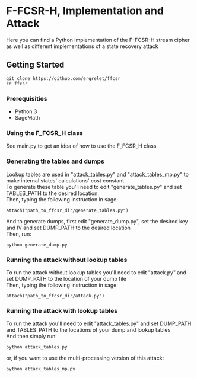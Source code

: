 # F-FCSR-H, Implementation and Attack

Here you can find a Python implementation of the F-FCSR-H stream cipher as well as
different implementations of a state recovery attack

## Getting Started

```
git clone https://github.com/ergrelet/ffcsr
cd ffcsr
```

### Prerequisities

- Python 3
- SageMath

### Using the F_FCSR_H class

See main.py to get an idea of how to use the F_FCSR_H class

### Generating the tables and dumps

Lookup tables are used in "attack_tables.py" and "attack_tables_mp.py" to make internal states' calculations' cost constant.  
To generate these table you'll need to edit "generate_tables.py" and set TABLES_PATH to the desired location.  
Then, typing the following instruction in sage:
```
attach("path_to_ffcsr_dir/generate_tables.py")
```
And to generate dumps, first edit "generate_dump.py", set the desired key and IV and set DUMP_PATH to the desired location  
Then, run:
```
python generate_dump.py
```

### Running the attack without lookup tables

To run the attack without lookup tables you'll need to edit "attack.py" and set DUMP_PATH to the location of your dump file  
Then, typing the following instruction in sage:
```
attach("path_to_ffcsr_dir/attack.py")
```

### Running the attack with lookup tables

To run the attack you'll need to edit "attack_tables.py" and set DUMP_PATH and TABLES_PATH to the locations of your dump and lookup tables  
And then simply run:
```
python attack_tables.py
```
or, if you want to use the multi-processing version of this attack:
```
python attack_tables_mp.py
```
